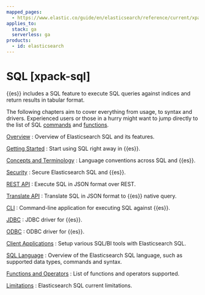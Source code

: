 ```yaml
---
mapped_pages:
  - https://www.elastic.co/guide/en/elasticsearch/reference/current/xpack-sql.html
applies_to:
  stack: ga
  serverless: ga
products:
  - id: elasticsearch
---
```


# SQL [xpack-sql]

{{es}} includes a SQL feature to execute SQL queries against indices and return results in tabular format.

The following chapters aim to cover everything from usage, to syntax and drivers. Experienced users or those in a hurry might want to jump directly to the list of SQL [commands](elasticsearch://reference/query-languages/sql/sql-commands.md) and [functions](elasticsearch://reference/query-languages/sql/sql-functions.md).

[Overview](sql-overview.md)
:   Overview of Elasticsearch SQL and its features.

[Getting Started](sql-getting-started.md)
:   Start using SQL right away in {{es}}.

[Concepts and Terminology](sql-concepts.md)
:   Language conventions across SQL and {{es}}.

[Security](sql-security.md)
:   Secure Elasticsearch SQL and {{es}}.

[REST API](sql-rest.md)
:   Execute SQL in JSON format over REST.

[Translate API](sql-translate.md)
:   Translate SQL in JSON format to {{es}} native query.

[CLI](sql-cli.md)
:   Command-line application for executing SQL against {{es}}.

[JDBC](sql-jdbc.md)
:   JDBC driver for {{es}}.

[ODBC](sql-odbc.md)
:   ODBC driver for {{es}}.

[Client Applications](sql-client-apps.md)
:   Setup various SQL/BI tools with Elasticsearch SQL.

[SQL Language](elasticsearch://reference/query-languages/sql/sql-spec.md)
:   Overview of the Elasticsearch SQL language, such as supported data types, commands and syntax.

[Functions and Operators](elasticsearch://reference/query-languages/sql/sql-functions.md)
:   List of functions and operators supported.

[Limitations](sql-limitations.md)
:   Elasticsearch SQL current limitations.

